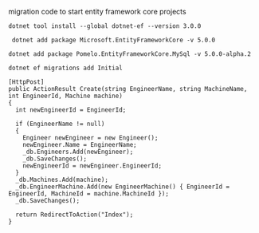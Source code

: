 migration code to start entity framework core projects

``dotnet tool install --global dotnet-ef --version 3.0.0``

`` dotnet add package Microsoft.EntityFrameworkCore -v 5.0.0``

``dotnet add package Pomelo.EntityFrameworkCore.MySql -v 5.0.0-alpha.2``

``dotnet ef migrations add Initial``



    [HttpPost]
    public ActionResult Create(string EngineerName, string MachineName, int EngineerId, Machine machine)
    {
      int newEngineerId = EngineerId;

      if (EngineerName != null)
      {
        Engineer newEngineer = new Engineer();
        newEngineer.Name = EngineerName;
        _db.Engineers.Add(newEngineer);
        _db.SaveChanges();
        newEngineerId = newEngineer.EngineerId;
      }
      _db.Machines.Add(machine);
      _db.EngineerMachine.Add(new EngineerMachine() { EngineerId = EngineerId, MachineId = machine.MachineId });
      _db.SaveChanges();

      return RedirectToAction("Index");
    }